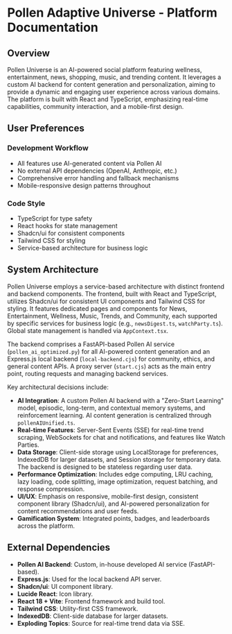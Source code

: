# Pollen Adaptive Universe - Platform Documentation

## Overview
Pollen Universe is an AI-powered social platform featuring wellness, entertainment, news, shopping, music, and trending content. It leverages a custom AI backend for content generation and personalization, aiming to provide a dynamic and engaging user experience across various domains. The platform is built with React and TypeScript, emphasizing real-time capabilities, community interaction, and a mobile-first design.

## User Preferences
### Development Workflow
- All features use AI-generated content via Pollen AI
- No external API dependencies (OpenAI, Anthropic, etc.)
- Comprehensive error handling and fallback mechanisms
- Mobile-responsive design patterns throughout

### Code Style
- TypeScript for type safety
- React hooks for state management
- Shadcn/ui for consistent components
- Tailwind CSS for styling
- Service-based architecture for business logic

## System Architecture
Pollen Universe employs a service-based architecture with distinct frontend and backend components. The frontend, built with React and TypeScript, utilizes Shadcn/ui for consistent UI components and Tailwind CSS for styling. It features dedicated pages and components for News, Entertainment, Wellness, Music, Trends, and Community, each supported by specific services for business logic (e.g., `newsDigest.ts`, `watchParty.ts`). Global state management is handled via `AppContext.tsx`.

The backend comprises a FastAPI-based Pollen AI service (`pollen_ai_optimized.py`) for all AI-powered content generation and an Express.js local backend (`local-backend.cjs`) for community, ethics, and general content APIs. A proxy server (`start.cjs`) acts as the main entry point, routing requests and managing backend services.

Key architectural decisions include:
- **AI Integration**: A custom Pollen AI backend with a "Zero-Start Learning" model, episodic, long-term, and contextual memory systems, and reinforcement learning. AI content generation is centralized through `pollenAIUnified.ts`.
- **Real-time Features**: Server-Sent Events (SSE) for real-time trend scraping, WebSockets for chat and notifications, and features like Watch Parties.
- **Data Storage**: Client-side storage using LocalStorage for preferences, IndexedDB for larger datasets, and Session storage for temporary data. The backend is designed to be stateless regarding user data.
- **Performance Optimization**: Includes edge computing, LRU caching, lazy loading, code splitting, image optimization, request batching, and response compression.
- **UI/UX**: Emphasis on responsive, mobile-first design, consistent component library (Shadcn/ui), and AI-powered personalization for content recommendations and user feeds.
- **Gamification System**: Integrated points, badges, and leaderboards across the platform.

## External Dependencies
- **Pollen AI Backend**: Custom, in-house developed AI service (FastAPI-based).
- **Express.js**: Used for the local backend API server.
- **Shadcn/ui**: UI component library.
- **Lucide React**: Icon library.
- **React 18 + Vite**: Frontend framework and build tool.
- **Tailwind CSS**: Utility-first CSS framework.
- **IndexedDB**: Client-side database for larger datasets.
- **Exploding Topics**: Source for real-time trend data via SSE.